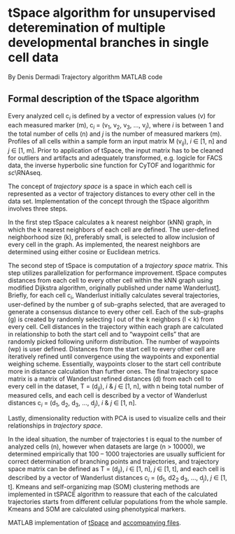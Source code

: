 # tSpace algorithm for unsupervised deteremination of multiple developmental branches in single cell data
By Denis Dermadi
Trajectory algorithm MATLAB code

## Formal description of the tSpace algorithm

Every analyzed cell c<sub>_i_</sub> is defined by a vector of expression values (v) for each measured marker (m), c<sub>_i_</sub> = (v<sub>1</sub>, v<sub>2</sub>, v<sub>3</sub>, …, v<sub>_j_</sub>), where _i_ is between 1 and the total number of cells (n) and _j_ is the number of measured markers (m). Profiles of all cells within a sample form an input matrix M (v<sub>_ij_</sub>), _i_ ∈ \[1, n\] and _j_ ∈ \[1, m\]. Prior to application of tSpace, the input matrix has to be cleaned for outliers and artifacts and adequately transformed, e.g. logicle for FACS data, the inverse hyperbolic sine function for CyTOF and logarithmic for _sc_\RNAseq. 

The concept of _trajectory space_ is a space in which each cell is represented as a vector of trajectory distances to every other cell in the data set. Implementation of the concept through the tSpace algorithm involves three steps. 

In the first step tSpace calculates a k nearest neighbor (kNN) graph, in which the k nearest neighbors of each cell are defined. The user-defined neighborhood size (k), preferably small, is selected to allow inclusion of every cell in the graph. As implemented, the nearest neighbors are determined using either cosine or Euclidean metrics. 

The second step of tSpace is computation of a _trajectory space_ matrix. This step utilizes parallelization for performance improvement. tSpace computes distances from each cell to every other cell within the kNN graph using modified Dijkstra algorithm, originally published under name Wanderlust[1](https://www.ncbi.nlm.nih.gov/pubmed/24766814). Briefly, for each cell c<sub>_i_</sub>, Wanderlust initially calculates several trajectories, user-defined by the number g of sub-graphs selected, that are averaged to generate a consensus distance to every other cell. Each of the sub-graphs (g) is created by randomly selecting l out of the k neighbors (l < k) from every cell. Cell distances in the trajectory within each graph are calculated in relationship to both the start cell and to “waypoint cells” that are randomly picked following uniform distribution. The number of waypoints (wp) is user defined. Distances from the start cell to every other cell are iteratively refined until convergence using the waypoints and exponential weighing scheme. Essentially, waypoints closer to the start cell contribute more in distance calculation than further ones. The final trajectory space matrix is a matrix of Wanderlust refined distances (d) from each cell to every cell in the dataset, T = (d<sub>_ij_</sub>), _i_ & _j_ ∈ \[1, n\], with n being total number of measured cells, and each cell is described by a vector of Wanderlust distances c<sub>_i_</sub> = (d<sub>1</sub>, d<sub>2</sub>, d<sub>3</sub>, …, d<sub>_j_</sub>), _i_ & _j_ ∈ \[1, n\].

Lastly, dimensionality reduction with PCA is used to visualize cells and their relationships in _trajectory space_. 

In the ideal situation, the number of trajectories t is equal to the number of analyzed cells (n), however when datasets are large (n > 10000), we determined empirically that 100 – 1000 trajectories are usually sufficient for correct determination of branching points and trajectories, and trajectory space matrix can be defined as T = (d<sub>_ij_</sub>), _i_ ∈ \[1, n\], _j_ ∈ \[1, t\], and each cell is described by a vector of Wanderlust distances c<sub>_i_</sub> = (d<sub>1</sub>, d2<sub>2</sub> d<sub>3</sub>, …, d<sub>_j_</sub>), _j_ ∈ \[1, t\]. Kmeans and self-organizing map (SOM) clustering methods are implemented in tSPACE algorithm to reassure that each of the calculated trajectories starts from different cellular populations from the whole sample. Kmeans and SOM are calculated using phenotypical markers. 

MATLAB implementation of [tSpace](https://github.com/hylasD/tSpace/blob/master/tspace.m) and [accompanying files](https://github.com/hylasD/tSpace/tree/master/src).

